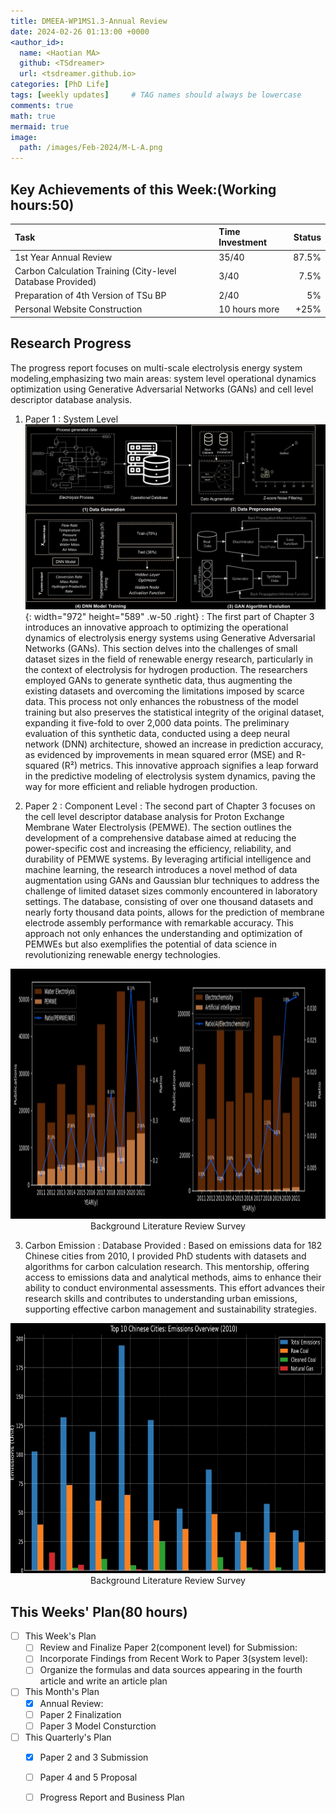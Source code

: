 ```yaml
---
title: DMEEA-WP1MS1.3-Annual Review
date: 2024-02-26 01:13:00 +0000
<author_id>:
  name: <Haotian MA>
  github: <TSdreamer>
  url: <tsdreamer.github.io>
categories: [PhD Life]
tags: [weekly updates]     # TAG names should always be lowercase
comments: true
math: true
mermaid: true
image:
  path: /images/Feb-2024/M-L-A.png
---
```


## Key Achievements of this Week:(Working hours:50)

| Task                         | Time Investment  | Status  |
|:-----------------------------|:-----------------|--------:|
| 1st Year Annual Review       | 35/40            | 87.5%   |
|  Carbon Calculation Training (City-level Database Provided) | 3/40 | 7.5%    |
| Preparation of 4th Version of TSu BP     | 2/40 | 5%      |
| Personal Website Construction| 10 hours more    | +25%    |


## Research Progress
The progress report focuses on multi-scale electrolysis energy system modeling,emphasizing two main areas: system level operational dynamics optimization using Generative Adversarial Networks (GANs) and cell level descriptor database analysis. 

1. Paper 1 : System Level
![Desktop View](/images/Feb-2024/system-outline-modified.png){: width="972" height="589" .w-50 .right}
: The first part of Chapter 3 introduces an innovative approach to optimizing the operational dynamics of electrolysis energy systems using Generative Adversarial Networks (GANs). This section delves into the challenges of small dataset sizes in the field of renewable energy research, particularly in the context of electrolysis for hydrogen production. The researchers employed GANs to generate synthetic data, thus augmenting the existing datasets and overcoming the limitations imposed by scarce data. This process not only enhances the robustness of the model training but also preserves the statistical integrity of the original dataset, expanding it five-fold to over 2,000 data points. The preliminary evaluation of this synthetic data, conducted using a deep neural network (DNN) architecture, showed an increase in prediction accuracy, as evidenced by improvements in mean squared error (MSE) and R-squared (R²) metrics. This innovative approach signifies a leap forward in the predictive modeling of electrolysis system dynamics, paving the way for more efficient and reliable hydrogen production.

2. Paper 2 : Component Level
: The second part of Chapter 3 focuses on the cell level descriptor database analysis for Proton Exchange Membrane Water Electrolysis (PEMWE). The section outlines the development of a comprehensive database aimed at reducing the power-specific cost and increasing the efficiency, reliability, and durability of PEMWE systems. By leveraging artificial intelligence and machine learning, the research introduces a novel method of data augmentation using GANs and Gaussian blur techniques to address the challenge of limited dataset sizes commonly encountered in laboratory settings. The database, consisting of over one thousand datasets and nearly forty thousand data points, allows for the prediction of membrane electrode assembly performance with remarkable accuracy. This approach not only enhances the understanding and optimization of PEMWEs but also exemplifies the potential of data science in revolutionizing renewable energy technologies.
<p align="center">
  <img src="/images/Feb-2024/cell-outline-modified.png" width="720" height="400" alt="Desktop View">
  <br>
  <span>Background Literature Review Survey</span>
</p>

3. Carbon Emission : Database Provided
: Based on emissions data for 182 Chinese cities from 2010, I provided PhD students with datasets and algorithms for carbon calculation research. This mentorship, offering access to emissions data and analytical methods, aims to enhance their ability to conduct environmental assessments. This effort advances their research skills and contributes to understanding urban emissions, supporting effective carbon management and sustainability strategies.
<p align="center">
  <img src="/images/Feb-2024/city-carbon.png" width="720" height="400" alt="Desktop View">
  <br>
  <span>Background Literature Review Survey</span>
</p>



## This Weeks' Plan(80 hours)

- [ ] This Week's Plan
  + [ ] Review and Finalize Paper 2(component level) for Submission:
  + [ ] Incorporate Findings from Recent Work to Paper 3(system level): 
  + [ ] Organize the formulas and data sources appearing in the fourth article and write an article plan

- [ ] This Month's Plan
  + [x] Annual Review: 
  + [ ] Paper 2 Finalization
  + [ ] Paper 3 Model Consturction

- [ ] This Quarterly's Plan
  + [x] Paper 2 and 3 Submission
  + [ ] Paper 4 and 5 Proposal
  + [ ] Progress Report and Business Plan


